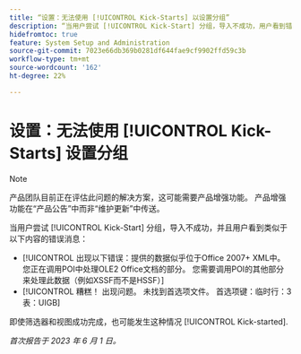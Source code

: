 ```yaml
---
title: “设置：无法使用 [!UICONTROL Kick-Starts] 以设置分组”
description: “当用户尝试 [!UICONTROL Kick-Start] 分组，导入不成功，用户看到错误消息。”
hidefromtoc: true
feature: System Setup and Administration
source-git-commit: 7023e66db369b0281df644fae9cf9902ffd59c3b
workflow-type: tm+mt
source-wordcount: '162'
ht-degree: 22%

---
```



# 设置：无法使用 [!UICONTROL Kick-Starts] 设置分组

>[!NOTE]
>
>产品团队目前正在评估此问题的解决方案，这可能需要产品增强功能。 产品增强功能在“产品公告”中而非“维护更新”中传送。

当用户尝试 [!UICONTROL Kick-Start] 分组，导入不成功，并且用户看到类似于以下内容的错误消息：

* [!UICONTROL 出现以下错误：提供的数据似乎位于Office 2007+ XML中。 您正在调用POI中处理OLE2 Office文档的部分。 您需要调用POI的其他部分来处理此数据（例如XSSF而不是HSSF）]
* [!UICONTROL 糟糕！ 出现问题。 未找到首选项文件。 首选项键：临时行：3表：UIGB]

即使筛选器和视图成功完成，也可能发生这种情况 [!UICONTROL Kick-started].

_首次报告于 2023 年 6 月 1 日。_
